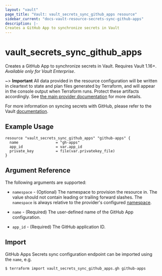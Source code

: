 ```yaml
---
layout: "vault"
page_title: "Vault: vault_secrets_sync_github_apps resource"
sidebar_current: "docs-vault-resource-secrets-sync-github-apps"
description: |-
Creates a GitHub App to synchronize secrets in Vault
---
```


# vault\_secrets\_sync\_github\_apps

Creates a GitHub App to synchronize secrets in Vault. Requires Vault 1.16+.
*Available only for Vault Enterprise*.

~> **Important** All data provided in the resource configuration will be
written in cleartext to state and plan files generated by Terraform, and
will appear in the console output when Terraform runs. Protect these
artifacts accordingly. See
[the main provider documentation](../index.html)
for more details.

For more information on syncing secrets with GitHub, please refer to the Vault
[documentation](https://developer.hashicorp.com/vault/docs/sync/github).

## Example Usage

```hcl
resource "vault_secrets_sync_github_apps" "github-apps" {
  name                 = "gh-apps"
  app_id               = var.app_id
  private_key          = file(var.privatekey_file)
}
```

## Argument Reference

The following arguments are supported:

* `namespace` - (Optional) The namespace to provision the resource in.
  The value should not contain leading or trailing forward slashes.
  The `namespace` is always relative to the provider's configured [namespace](/docs/providers/vault#namespace).

* `name` - (Required) The user-defined name of the GitHub App configuration.

* `app_id` - (Required) The GitHub application ID.

## Import

GitHub Apps Secrets sync configuration endpoint can be imported using the `name`, e.g.

```
$ terraform import vault_secrets_sync_github_apps.gh github-apps
```
